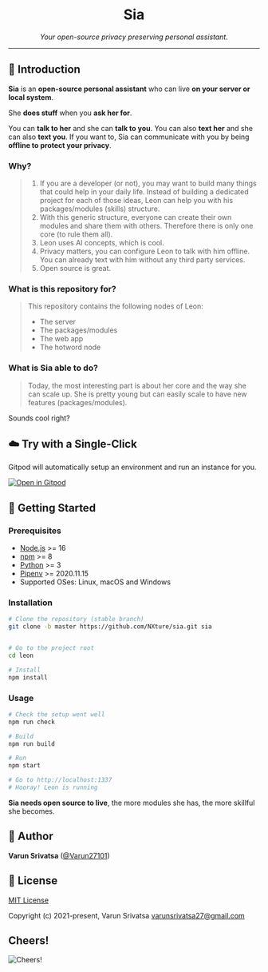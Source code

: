
<h1 align="center">
  Sia
</h1>

*<p align="center">Your open-source privacy preserving personal assistant.</p>*

---

## 👋 Introduction

**Sia** is an **open-source personal assistant** who can live **on your server or local system**.

She **does stuff** when you **ask her for**.

You can **talk to her** and she can **talk to you**.
You can also **text her** and she can also **text you**.
If you want to, Sia can communicate with you by being **offline to protect your privacy**.

### Why?

> 1. If you are a developer (or not), you may want to build many things that could help in your daily life.
> Instead of building a dedicated project for each of those ideas, Leon can help you with his
> packages/modules (skills) structure.
> 2. With this generic structure, everyone can create their own modules and share them with others.
> Therefore there is only one core (to rule them all).
> 3. Leon uses AI concepts, which is cool.
> 4. Privacy matters, you can configure Leon to talk with him offline. You can already text with him without any third party services.
> 5. Open source is great.

### What is this repository for?

> This repository contains the following nodes of Leon:
> - The server
> - The packages/modules
> - The web app
> - The hotword node

### What is Sia able to do?

> Today, the most interesting part is about her core and the way she can scale up. She is pretty young but can easily scale to have new features (packages/modules).

Sounds cool right?

## ☁️ Try with a Single-Click

Gitpod will automatically setup an environment and run an instance for you.

[![Open in Gitpod](https://gitpod.io/button/open-in-gitpod.svg)](https://gitpod.io/#https://github.com/NXture/Sia)

## 🚀 Getting Started

### Prerequisites

- [Node.js](https://nodejs.org/) >= 16
- [npm](https://npmjs.com/) >= 8
- [Python](https://www.python.org/downloads/) >= 3
- [Pipenv](https://docs.pipenv.org) >= 2020.11.15
- Supported OSes: Linux, macOS and Windows


### Installation

```sh
# Clone the repository (stable branch)
git clone -b master https://github.com/NXture/sia.git sia


# Go to the project root
cd leon

# Install
npm install
```

### Usage

```sh
# Check the setup went well
npm run check

# Build
npm run build

# Run
npm start

# Go to http://localhost:1337
# Hooray! Leon is running
```

**Sia needs open source to live**, the more modules she has, the more skillful she becomes.


## 👨 Author

**Varun Srivatsa** ([@Varun27101](https://twitter.com/varun27101))


## 📝 License
[MIT License](https://github.com/NXture/Sia/blob/develop/LICENSE.md)

Copyright (c) 2021-present, Varun Srivatsa <varunsrivatsa27@gmail.com>

## Cheers!
![Cheers!](https://github.githubassets.com/images/icons/emoji/unicode/1f379.png "Cheers!")
